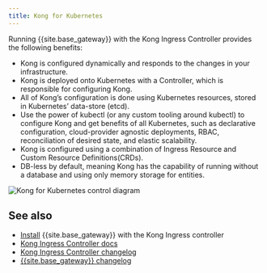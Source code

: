 ```yaml
---
title: Kong for Kubernetes
---
```


Running {{site.base_gateway}} with the Kong Ingress Controller provides the following benefits:

- Kong is configured dynamically and responds to the changes in your infrastructure.
- Kong is deployed onto Kubernetes with a Controller, which is responsible for configuring Kong.
- All of Kong’s configuration is done using Kubernetes resources, stored in Kubernetes’ data-store (etcd).
- Use the power of kubectl (or any custom tooling around kubectl) to configure Kong and get benefits of all Kubernetes, such as declarative configuration, cloud-provider agnostic deployments, RBAC, reconciliation of desired state, and elastic scalability.
- Kong is configured using a combination of Ingress Resource and Custom Resource Definitions(CRDs).
- DB-less by default, meaning Kong has the capability of running without a database and using only memory storage for entities.

<img src="https://doc-assets.konghq.com/kubernetes/Kong-for-Kubernetes-Diagram.png" alt="Kong for Kubernetes control diagram">

## See also
* [Install](/gateway-oss/{{page.kong_version}}/kong-for-kubernetes/install) {{site.base_gateway}} with the Kong Ingress controller
* [Kong Ingress Controller docs](/kubernetes-ingress-controller/)
* [Kong Ingress Controller changelog](https://github.com/Kong/kubernetes-ingress-controller/blob/main/CHANGELOG.md)
* [{{site.base_gateway}} changelog](https://github.com/Kong/kong/blob/master/CHANGELOG.md)
